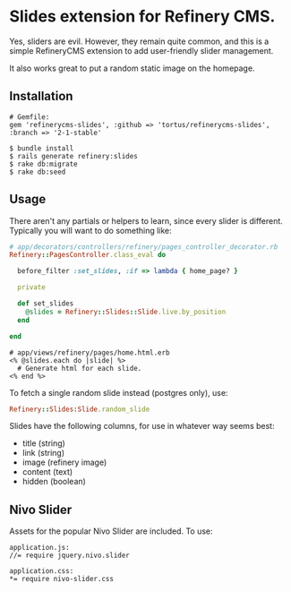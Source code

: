 # Slides extension for Refinery CMS.

Yes, sliders are evil. However, they remain quite common, and this
is a simple RefineryCMS extension to add user-friendly slider management.

It also works great to put a random static image on the homepage.

## Installation

    # Gemfile:
    gem 'refinerycms-slides', :github => 'tortus/refinerycms-slides', :branch => '2-1-stable'

    $ bundle install
    $ rails generate refinery:slides
    $ rake db:migrate
    $ rake db:seed

## Usage

There aren't any partials or helpers to learn, since every slider is different.
Typically you will want to do something like:

```ruby
# app/decorators/controllers/refinery/pages_controller_decorator.rb
Refinery::PagesController.class_eval do

  before_filter :set_slides, :if => lambda { home_page? }

  private

  def set_slides
    @slides = Refinery::Slides::Slide.live.by_position
  end

end
```
```erb
# app/views/refinery/pages/home.html.erb
<% @slides.each do |slide| %>
  # Generate html for each slide.
<% end %>
```

To fetch a single random slide instead (postgres only), use:

```ruby
Refinery::Slides:Slide.random_slide
```

Slides have the following columns, for use in whatever way seems best:

* title (string)
* link (string)
* image (refinery image)
* content (text)
* hidden (boolean)

## Nivo Slider

Assets for the popular Nivo Slider are included. To use:

    application.js:
    //= require jquery.nivo.slider

    application.css:
    *= require nivo-slider.css

